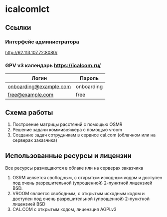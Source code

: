 # icalcomlct

## Ссылки

### Интерфейс администратора
http://62.113.107.72:8080/

### GPV v3 календарь https://icalcom.ru/ 
| Логин  | Пароль |
| ------------- | ------------- |
| onboarding@example.com  | onboarding  |
| free@example.com | free  |


## Схема работы

1. Построение матрицы расстяний с помощью OSMR
2. Решение  задачи коммивояжера с помощью vroom
3. Создание задач сотрудникам в сервисе cal.com (облачном или на серверах заказчика)

## Использованные ресурсы и лицензии

Все ресурсы размещаются в облаке или на серверах заказчика

1.  OSRM является свободным, с открытым исходным кодом и доступен под очень разрешительной (упрощенной) 2-пунктной лицензией BSD.
2.  VROOM является свободным, с открытым исходным кодом и доступен под очень разрешительной (упрощенной) 2-пунктной лицензией BSD
3.  CAL.COM с открытым кодом, лицензция AGPLv3

